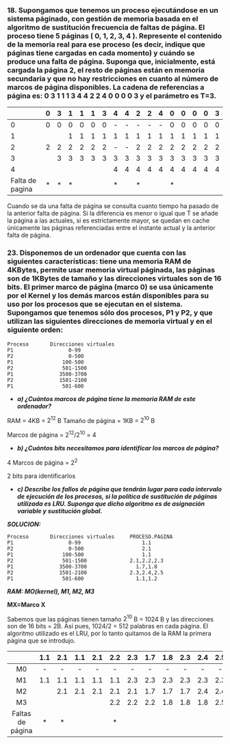 
### 18. Supongamos que tenemos un proceso ejecutándose en un sistema páginado, con gestión de memoria basada en el algoritmo de sustitución frecuencia de faltas de página. El proceso tiene 5 páginas ( 0, 1, 2, 3, 4 ). Represente el contenido de la memoria real para ese proceso (es decir, indique que páginas tiene cargadas en cada momento) y cuándo se produce una falta de página. Suponga que, inicialmente, está cargada la página 2, el resto de páginas están en memoria secundaria y que no hay restricciones en cuanto al número de marcos de página disponibles. La cadena de referencias a página es: 0 3 1 1 1 3 4 4 2 2 4 0 0 0 0 3 y el parámetro es T=3.

|   | 0 | 3 | 1 | 1 | 1 | 3 | 4 | 4 | 2 | 2 | 4 | 0 | 0 | 0 | 0 | 3 |
|---|---|---|---|---|---|---|---|---|---|---|---|---|---|---|---|---|
| 0 | 0 | 0 | 0 | 0 | 0 | 0 | - | - | - | - | - | 0 | 0 | 0 | 0 | 0 |
| 1 |  |  | 1 | 1 | 1 | 1 | 1 | 1 | 1 | 1 | 1 | 1 | 1 | 1 | 1 | 1 |
| 2 | 2 | 2 | 2 | 2 | 2 | 2 | - | - | 2 | 2 | 2 | 2 | 2 | 2 | 2 | 2 |
| 3 |  | 3 | 3 | 3 | 3 | 3 | 3 | 3 | 3 | 3 | 3 | 3 | 3 | 3 | 3 | 3 |
| 4 |  |  |  |  |  |  | 4 | 4 | 4 | 4 | 4 | 4 | 4 | 4 | 4 | 4 |
| Falta de pagina  | * | * | * |   |   |   | * |   | * |   |   | * |   |   |   |   |    |


Cuando se da una falta de página se consulta cuanto tiempo ha pasado de la anterior falta de página. Si la diferencia es menor o igual que T se añade la página a las actuales, si es estrictamente mayor, se quedan en cache únicamente las páginas referenciadas entre el instante actual y la anterior falta de página.

### 23. Disponemos de un ordenador que cuenta con las siguientes características: tiene una memoria RAM de 4KBytes, permite usar memoria virtual páginada, las páginas son de 1KBytes de tamaño y las direcciones virtuales son de 16 bits. El primer marco de página (marco 0) se usa únicamente por el Kernel y los demás marcos están disponibles para su uso por los procesos que se ejecutan en el sistema. Supongamos que tenemos sólo dos procesos, P1 y P2, y que utilizan las siguientes direcciones de memoria virtual y en el siguiente orden:
```
Proceso       Direcciones virtuales
P1                  0-99
P2                  0-500
P1                100-500
P2                501-1500
P1               3500-3700
P2               1501-2100
P1                501-600
```

* ***a) ¿Cuántos marcos de página tiene la memoria RAM de este ordenador?***

RAM = 4KB = $2^{12}$ B
Tamaño de página = 1KB = $2^{10}$ B

Marcos de página = $2^{12}$/$2^{10}$ = 4

* ***b) ¿Cuántos bits necesitamos para identificar los marcos de página?***

4 Marcos de página = $2^{2}$

2 bits para identificarlos

* ***c) Describe los fallos de página que tendrán lugar para cada intervalo de ejecución de los procesos, si la política de sustitución de páginas utilizada es LRU. Suponga que dicho algoritmo es de asignación variable y sustitución global.***

***SOLUCION:***
```
Proceso       Direcciones virtuales     PROCESO.PAGINA
P1                  0-99                    1.1
P2                  0-500                   2.1
P1                100-500                   1.1
P2                501-1500              2.1,2.2,2.3
P1               3500-3700                1.7,1.8
P2               1501-2100              2.3,2.4,2.5
P1                501-600                 1.1,1.2
```

***RAM: MO(kernel), M1, M2, M3***

**MX=Marco X**

Sabemos que las páginas tienen tamaño $2^{10}$ B = 1024 B y las direcciones son de 16 bits = 2B. Así pues, 1024/2 = 512 palabras en cada página.
El algoritmo utilizado es el LRU, por lo tanto quitamos de la RAM la primera página que se introdujo.

|                  | 1.1 | 2.1 | 1.1 | 2.1 | 2.2 | 2.3 | 1.7 | 1.8 | 2.3 | 2.4 | 2.5 | 1.1 | 1.2 |
|:----------------:|:---:|:---:|:---:|:---:|:---:|:---:|:---:|:---:|:---:|:---:|:---:|:---:|:---:|
|        M0        |  -  |  -  |  -  |  -  |  -  |  -  |  -  |  -  |  -  |  -  |  -  |  -  |  -  |
|        M1        | 1.1 | 1.1 | 1.1 | 1.1 | 1.1 | 2.3 | 2.3 | 2.3 | 2.3 | 2.3 | 2.3 | 1.1 | 1.1 |
|        M2        |     | 2.1 | 2.1 | 2.1 | 2.1 | 2.1 | 1.7 | 1.7 | 1.7 | 2.4 | 2.4 | 2.4 | 1.2 |
|        M3        |     |     |     |     | 2.2 | 2.2 | 2.2 | 1.8 | 1.8 | 1.8 | 2.5 | 2.5 | 2.5 |
| Faltas de página |  *  |  *  |     |     |  *  |     |     |     |     |     |     |     |     |
